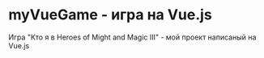 # myVueGame - игра на Vue.js
Игра "Кто я в Heroes of Might and Magic III" - мой проект написаный на Vue.js
